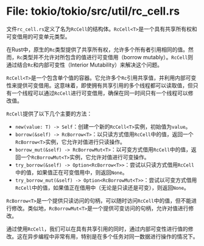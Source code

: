 # File: tokio/tokio/src/util/rc_cell.rs

文件`rc_cell.rs`定义了名为`RcCell`的结构体。`RcCell<T>`是一个具有共享所有权和可变借用的可变单元类型。

在Rust中，原生的`Rc`类型提供了共享所有权，允许多个所有者引用相同的值。然而，`Rc`类型并不允许对所包含的值进行可变借用（borrow mutably）。`RcCell`则通过结合`Rc`和内部可变性（Interior Mutability）来解决这个问题。

`RcCell<T>`是一个包含单个值的容器。它允许多个`Rc`引用共享值，并利用内部可变性来提供可变借用。这意味着，即使拥有共享引用的多个线程都可以读取值，但只有一个线程可以通过`RcCell`进行可变借用，确保在同一时间只有一个线程可以修改值。

`RcCell`提供了以下几个主要的方法：

- `new(value: T) -> Self`：创建一个新的`RcCell<T>`实例，初始值为`value`。
- `borrow(&self) -> RcBorrow<T>`：以只读方式借用`RcCell`中的值，返回一个`RcBorrow<T>`实例，它允许对值进行只读操作。
- `borrow_mut(&self) -> RcBorrowMut<T>`：以可变方式借用`RcCell`中的值，返回一个`RcBorrowMut<T>`实例，它允许对值进行可变操作。
- `try_borrow(&self) -> Option<RcBorrow<T>>`：尝试以只读方式借用`RcCell`中的值，如果值正在可变借用中，则返回`None`。
- `try_borrow_mut(&self) -> Option<RcBorrowMut<T>>`：尝试以可变方式借用`RcCell`中的值，如果值正在借用中（无论是只读还是可变），则返回`None`。

`RcBorrow<T>`是一个提供只读访问的句柄，可以随时访问`RcCell`中的值，但不能进行修改。类似地，`RcBorrowMut<T>`是一个提供可变访问的句柄，允许对值进行修改。

通过使用`RcCell`，我们可以在具有共享引用的同时，通过内部可变性进行值的修改。这在异步编程中非常有用，特别是在多个任务对同一数据进行操作的情况下。

